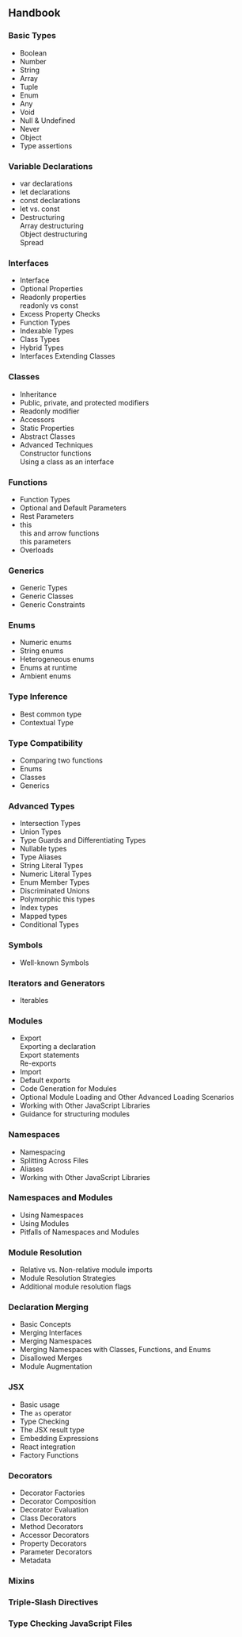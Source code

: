 ## Handbook
### Basic Types
* Boolean  
* Number
* String
* Array
* Tuple
* Enum
* Any
* Void
* Null & Undefined
* Never
* Object
* Type assertions

### Variable Declarations
* var declarations
* let declarations
* const declarations
* let vs. const
* Destructuring   
Array destructuring  
Object destructuring  
Spread

### Interfaces
* Interface
* Optional Properties
* Readonly properties   
readonly vs const
* Excess Property Checks
* Function Types
* Indexable Types
* Class Types
* Hybrid Types
* Interfaces Extending Classes

### Classes
* Inheritance
* Public, private, and protected modifiers
* Readonly modifier
* Accessors
* Static Properties
* Abstract Classes
* Advanced Techniques   
Constructor functions  
Using a class as an interface

### Functions
* Function Types
* Optional and Default Parameters
* Rest Parameters
* this   
this and arrow functions  
this parameters
* Overloads

### Generics
* Generic Types
* Generic Classes
* Generic Constraints

### Enums
* Numeric enums
* String enums
* Heterogeneous enums
* Enums at runtime
* Ambient enums

### Type Inference
* Best common type
* Contextual Type

### Type Compatibility
* Comparing two functions
* Enums
* Classes
* Generics

### Advanced Types
* Intersection Types
* Union Types
* Type Guards and Differentiating Types
* Nullable types
* Type Aliases
* String Literal Types
* Numeric Literal Types
* Enum Member Types
* Discriminated Unions
* Polymorphic this types
* Index types
* Mapped types
* Conditional Types

### Symbols
* Well-known Symbols

### Iterators and Generators
* Iterables

### Modules
* Export   
Exporting a declaration  
Export statements  
Re-exports
* Import
* Default exports
* Code Generation for Modules
* Optional Module Loading and Other Advanced Loading Scenarios
* Working with Other JavaScript Libraries
* Guidance for structuring modules

### Namespaces
* Namespacing
* Splitting Across Files
* Aliases
* Working with Other JavaScript Libraries

### Namespaces and Modules
* Using Namespaces
* Using Modules
* Pitfalls of Namespaces and Modules

### Module Resolution
* Relative vs. Non-relative module imports
* Module Resolution Strategies
* Additional module resolution flags

### Declaration Merging
* Basic Concepts
* Merging Interfaces
* Merging Namespaces
* Merging Namespaces with Classes, Functions, and Enums
* Disallowed Merges
* Module Augmentation

### JSX
* Basic usage
* The `as` operator
* Type Checking
* The JSX result type
* Embedding Expressions
* React integration
* Factory Functions

### Decorators   
* Decorator Factories
* Decorator Composition
* Decorator Evaluation
* Class Decorators
* Method Decorators
* Accessor Decorators
* Property Decorators
* Parameter Decorators
* Metadata

### Mixins

### Triple-Slash Directives

### Type Checking JavaScript Files








